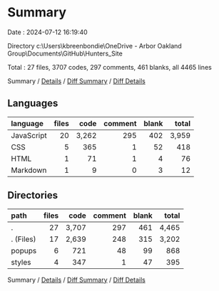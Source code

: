 # Summary

Date : 2024-07-12 16:19:40

Directory c:\\Users\\kbreenbondie\\OneDrive - Arbor Oakland Group\\Documents\\GitHub\\Hunters_Site

Total : 27 files,  3707 codes, 297 comments, 461 blanks, all 4465 lines

Summary / [Details](details.md) / [Diff Summary](diff.md) / [Diff Details](diff-details.md)

## Languages
| language | files | code | comment | blank | total |
| :--- | ---: | ---: | ---: | ---: | ---: |
| JavaScript | 20 | 3,262 | 295 | 402 | 3,959 |
| CSS | 5 | 365 | 1 | 52 | 418 |
| HTML | 1 | 71 | 1 | 4 | 76 |
| Markdown | 1 | 9 | 0 | 3 | 12 |

## Directories
| path | files | code | comment | blank | total |
| :--- | ---: | ---: | ---: | ---: | ---: |
| . | 27 | 3,707 | 297 | 461 | 4,465 |
| . (Files) | 17 | 2,639 | 248 | 315 | 3,202 |
| popups | 6 | 721 | 48 | 99 | 868 |
| styles | 4 | 347 | 1 | 47 | 395 |

Summary / [Details](details.md) / [Diff Summary](diff.md) / [Diff Details](diff-details.md)